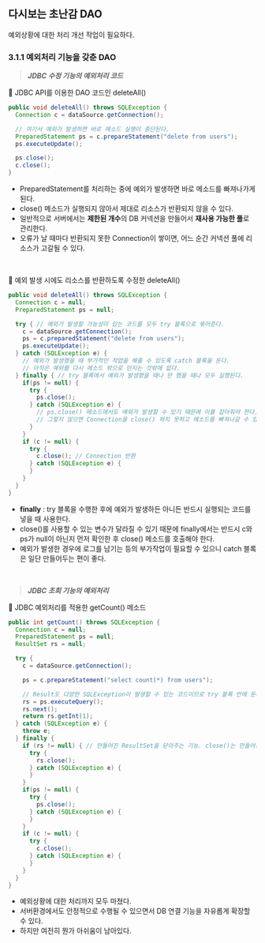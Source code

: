 ## 다시보는 초난감 DAO
예외상황에 대한 처리 개선 작업이 필요하다.

### 3.1.1 예외처리 기능을 갖춘 DAO
> ***JDBC 수정 기능의 예외처리 코드***

🔽 JDBC API를 이용한 DAO 코드인 deleteAll()
```java
public void deleteAll() throws SQLException {
  Connection c = dataSource.getConnection();

  // 여기서 예외가 발생하면 바로 메소드 실행이 중단된다.
  PreparedStatement ps = c.prepareStatement("delete from users");
  ps.executeUpdate();

  ps.close();
  c.close();
}
```
- PreparedStatement를 처리하는 중에 예외가 발생하면 바로 메소드를 빠져나가게 된다.
- close() 메소드가 실행되지 않아서 제대로 리소스가 반환되지 않을 수 있다.
- 일반적으로 서버에서는 **제한된 개수**의 DB 커넥션을 만들어서 **재사용 가능한 풀**로 관리한다.
- 오류가 날 때마다 반환되지 못한 Connection이 쌓이면, 어느 순간 커넥션 풀에 리소스가 고갈될 수 있다.

<br/>

🔽 예외 발생 시에도 리소스를 반환하도록 수정한 deleteAll()
```java
public void deleteAll() throws SQLException {
  Connection c = null;
  PreparedStatement ps = null;

  try { // 예외가 발생할 가능성이 있는 코드를 모두 try 블록으로 묶어준다.
    c = dataSource.getConnection();
    ps = c.preparedStatement("delete from users");
    ps.executeUpdate();
  } catch (SQLException e) {
    // 예외가 발생했을 때 부가적인 작업을 해줄 수 있도록 catch 블록을 둔다.
    // 아직은 예외를 다시 메소드 밖으로 던지는 것밖에 없다.
  } finally { // try 블록에서 예외가 발생했을 때나 안 했을 때나 모두 실행된다.
    if(ps != null) {
      try {
        ps.close();
      } catch (SQLException e) {
        // ps.close() 메소드에서도 예외가 발생할 수 있기 때문에 이를 잡아줘야 한다.
        // 그렇지 않으면 Connection을 close() 하지 못하고 메소드를 빠져나갈 수 있다.
      }
    }
    if (c != null) {
      try {
        c.close(); // Connection 반환
      } catch (SQLException e) {
      }
    }
  }
}
```
- **finally** : try 블록을 수행한 후에 예외가 발생하든 아니든 반드시 실행되는 코드를 넣을 때 사용한다.
- close()를 사용할 수 있는 변수가 달라질 수 있기 때문에 finally에서는 반드시 c와 ps가 null이 아닌지 먼저 확인한 후 close() 메소드를 호출해야 한다.
- 예외가 발생한 경우에 로그를 남기는 등의 부가작업이 필요할 수 있으니 catch 블록은 일단 만들어두는 편이 좋다.

<br/>

> ***JDBC 조회 기능의 예외처리***

🔽 JDBC 예외처리를 적용한 getCount() 메소드
```java
public int getCount() throws SQLException {
  Connection c = null;
  PreparedStatement ps = null;
  ResultSet rs = null;

  try {
    c = dataSource.getConnection();

    ps = c.prepareStatement("select count(*) from users");

    // Result도 다양한 SQLException이 발생할 수 있는 코드이므로 try 블록 안에 둔다.
    rs = ps.executeQuery();
    rs.next();
    return rs.getInt(1);
  } catch (SQLException e) {
    throw e;
  } finally {
    if (rs != null) { // 만들어진 ResultSet을 닫아주는 기능. close()는 만들어진 순서의 반대로 하는 것이 원칙이다.
      try {
        rs.close();
      } catch (SQLException e) {
      }
    }
    if(ps != null) {
      try {
        ps.close();
      } catch (SQLException e) {
      }
    }
    if (c != null) {
      try {
        c.close();
      } catch (SQLException e) {
      }
    }
  }
}
```
- 예외상황에 대한 처리까지 모두 마쳤다.
- 서버환경에서도 안정적으로 수행될 수 있으면서 DB 연결 기능을 자유롭게 확장할 수 있다.
- 하지만 여전히 뭔가 아쉬움이 남아있다.
